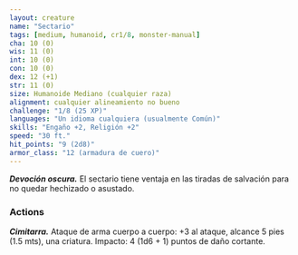 ```yaml
---
layout: creature
name: "Sectario"
tags: [medium, humanoid, cr1/8, monster-manual]
cha: 10 (0)
wis: 11 (0)
int: 10 (0)
con: 10 (0)
dex: 12 (+1)
str: 11 (0)
size: Humanoide Mediano (cualquier raza)
alignment: cualquier alineamiento no bueno
challenge: "1/8 (25 XP)"
languages: "Un idioma cualquiera (usualmente Común)"
skills: "Engaño +2, Religión +2"
speed: "30 ft."
hit_points: "9 (2d8)"
armor_class: "12 (armadura de cuero)"
---
```


***Devoción oscura.*** El sectario tiene ventaja en las tiradas de salvación para no quedar hechizado o asustado.

### Actions

***Cimitarra.*** Ataque de arma cuerpo a cuerpo: +3 al ataque, alcance 5 pies (1.5 mts), una criatura. Impacto: 4 (1d6 + 1) puntos de daño cortante.
